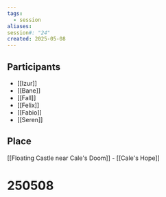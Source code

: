 ```yaml
---
tags:
  - session
aliases: 
session#: "24"
created: 2025-05-08
---
```


## Participants
- [[Izur]]
- [[Bane]]
- [[Fall]]
- [[Felix]]
- [[Fabio]]
- [[Seren]]

## Place
[[Floating Castle near Cale's Doom]] - [[Cale's Hope]]

# 250508
